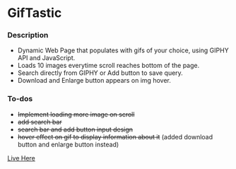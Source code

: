# GifTastic

### Description

- Dynamic Web Page that populates with gifs of your choice, using GIPHY API and JavaScript.
- Loads 10 images everytime scroll reaches bottom of the page.
- Search directly from GIPHY or Add button to save query.
- Download and Enlarge button appears on img hover.


### To-dos
 - ~~Implement loading more image on scroll~~
 - ~~add search bar~~
 - ~~search bar and add button input design~~
 - ~~hover effect on gif to display information about it~~ (added download button and enlarge button instead)

 [Live Here](https://chrisms91.github.io/GifTastic/)
